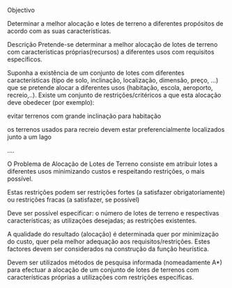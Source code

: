 Objectivo

Determinar a melhor alocação e lotes de terreno a diferentes propósitos de acordo com as suas características.


Descrição
Pretende-se determinar a melhor alocação de lotes de terreno com características próprias(recursos) a diferentes usos com requisitos específicos.

Suponha a existência de um conjunto de lotes com diferentes características (tipo de solo, inclinação, localização, dimensão, preço, ...) que se pretende alocar a diferentes usos (habitação, escola, aeroporto, recreio,..).  Existe um conjunto de restrições/critéricos a que esta alocação deve obedecer (por exemplo):

evitar terrenos com grande inclinação para habitação

os terrenos usados para recreio devem estar preferencialmente localizados junto a um lago

....

O Problema de Alocação de Lotes de Terreno consiste em atribuir lotes a diferentes usos minimizando custos e respeitando restrições, o mais possível. 

Estas restrições podem ser restrições fortes (a satisfazer obrigatoriamente) ou restrições fracas (a satisfazer, se possível)

Deve ser possível especificar: o número de lotes de terreno e respectivas características; as utilizações desejadas; as restrições existentes.

A qualidade do resultado (alocação) é determinada quer por minimização do custo, quer pela melhor adequação aos requisitos/restrições. Estes factores devem ser considerados na construção da função heurística.

Devem ser utilizados métodos de pesquisa informada (nomeadamente A*) para efectuar a alocação de um conjunto de lotes de terrenos com características próprias a utilizações com restrições específicas.